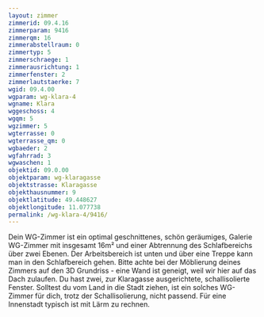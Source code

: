 ```yaml
---
layout: zimmer
zimmerid: 09.4.16
zimmerparam: 9416
zimmerqm: 16
zimmerabstellraum: 0
zimmertyp: 5
zimmerschraege: 1
zimmerausrichtung: 1
zimmerfenster: 2
zimmerlautstaerke: 7
wgid: 09.4.00
wgparam: wg-klara-4
wgname: Klara
wggeschoss: 4
wgqm: 5
wgzimmer: 5
wgterrasse: 0
wgterrasse_qm: 0
wgbaeder: 2
wgfahrrad: 3
wgwaschen: 1
objektid: 09.0.00
objektparam: wg-klaragasse
objektstrasse: Klaragasse
objekthausnummer: 9
objektlatitude: 49.448627
objektlongitude: 11.077738
permalink: /wg-klara-4/9416/
---
```

Dein WG-Zimmer ist ein optimal geschnittenes, schön geräumiges, Galerie WG-Zimmer mit insgesamt 16m² und einer Abtrennung des Schlafbereichs über zwei Ebenen. Der Arbeitsbereich ist unten und über eine Treppe kann man in den Schlafbereich gehen. Bitte achte bei der Möblierung deines Zimmers auf den 3D Grundriss - eine Wand ist geneigt, weil wir hier auf das Dach zulaufen. Du hast zwei, zur Klaragasse ausgerichtete, schallisolierte Fenster. Solltest du vom Land in die Stadt ziehen, ist ein solches WG-Zimmer für dich, trotz der Schallisolierung, nicht passend. Für eine Innenstadt typisch ist mit Lärm zu rechnen. 